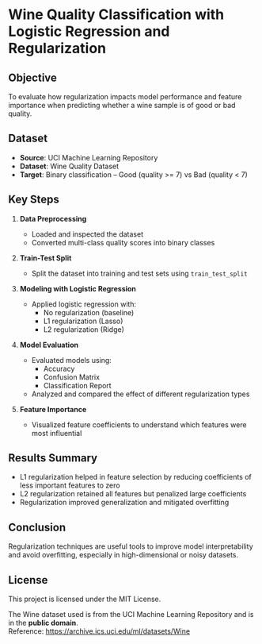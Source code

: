# Wine Quality Classification with Logistic Regression and Regularization

## Objective

To evaluate how regularization impacts model performance and feature importance when predicting whether a wine sample is of good or bad quality.

## Dataset

- **Source**: UCI Machine Learning Repository
- **Dataset**: Wine Quality Dataset
- **Target**: Binary classification – Good (quality >= 7) vs Bad (quality < 7)

## Key Steps

1. **Data Preprocessing**
   - Loaded and inspected the dataset
   - Converted multi-class quality scores into binary classes

2. **Train-Test Split**
   - Split the dataset into training and test sets using `train_test_split`

3. **Modeling with Logistic Regression**
   - Applied logistic regression with:
     - No regularization (baseline)
     - L1 regularization (Lasso)
     - L2 regularization (Ridge)


4. **Model Evaluation**
   - Evaluated models using:
     - Accuracy
     - Confusion Matrix
     - Classification Report
   - Analyzed and compared the effect of different regularization types

5. **Feature Importance**
   - Visualized feature coefficients to understand which features were most influential


## Results Summary

- L1 regularization helped in feature selection by reducing coefficients of less important features to zero
- L2 regularization retained all features but penalized large coefficients
- Regularization improved generalization and mitigated overfitting

## Conclusion

Regularization techniques are useful tools to improve model interpretability and avoid overfitting, especially in high-dimensional or noisy datasets.

## License

This project is licensed under the MIT License.

The Wine dataset used is from the UCI Machine Learning Repository and is in the **public domain**.  
Reference: https://archive.ics.uci.edu/ml/datasets/Wine

